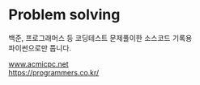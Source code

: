 # Problem solving

백준, 프로그래머스 등 코딩테스트 문제풀이한 소스코드 기록용</br>
파이썬으로만 풉니다.

www.acmicpc.net</br>
https://programmers.co.kr/
